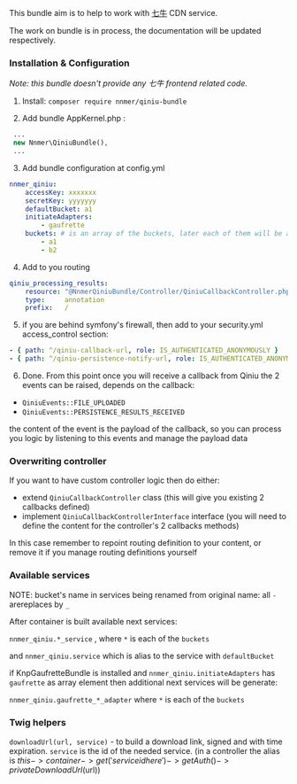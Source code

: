 This bundle aim is to help to work with [七牛](https://www.qiniu.com/) CDN service.

The work on bundle is in process, the documentation will be updated respectively.

### Installation & Configuration

_Note: this bundle doesn't provide any 七牛 frontend related code._ 

1. Install: `composer require nnmer/qiniu-bundle`

2. Add bundle AppKernel.php :
```php
 ...
 new Nnmer\QiniuBundle(),
 ...
```

3. Add bundle configuration at config.yml
```yaml
nnmer_qiniu:
    accessKey: xxxxxxx
    secretKey: yyyyyyy
    defaultBucket: a1
    initiateAdapters:
        - gaufrette
    buckets: # is an array of the buckets, later each of them will be available as a service. Should be at least 1 provided
        - a1
        - b2
```

4. Add to you routing
```yaml
qiniu_processing_results:
    resource: "@NnmerQiniuBundle/Controller/QiniuCallbackController.php"
    type:     annotation
    prefix:   /
```

5. if you are behind symfony's firewall, then add to your security.yml  access_control section:
```yaml
- { path: ^/qiniu-callback-url, role: IS_AUTHENTICATED_ANONYMOUSLY }
- { path: ^/qiniu-persistence-notify-url, role: IS_AUTHENTICATED_ANONYMOUSLY }
```

6. Done. From this point once you will receive a callback from Qiniu the 2 events can be raised, depends on the callback:
- `QiniuEvents::FILE_UPLOADED`
- `QiniuEvents::PERSISTENCE_RESULTS_RECEIVED`

the content of the event is the payload of the callback, so you can process you logic by listening to this events and manage the payload data

### Overwriting controller

If you want to have custom controller logic then do either:
- extend `QiniuCallbackController` class (this will give you existing 2 callbacks defined)
- implement `QiniuCallbackControllerInterface` interface (you will need to define the content for the controller's 2 callbacks methods)

In this case remember to repoint routing definition to your content, or remove it if you manage routing definitions yourself

### Available services

NOTE: bucket's name in services being renamed from original name:
all `-` arereplaces by `_`

After container is built available next services:

`nnmer_qiniu.*_service` , where `*` is each of the `buckets`

and `nnmer_qiniu.service` which is alias to the service with `defaultBucket`

if KnpGaufretteBundle is installed and `nnmer_qiniu.initiateAdapters` has `gaufrette` as array element then additional 
next services will be generate:
 
`nnmer_qiniu.gaufrette_*_adapter` where `*` is each of the `buckets`

### Twig helpers
`downloadUrl(url, service)` - to build a download link, signed and with time expiration. `service` is the id of the needed service.
(in a controller the alias is $this->container->get('service id here')->getAuth()->privateDownloadUrl($url))